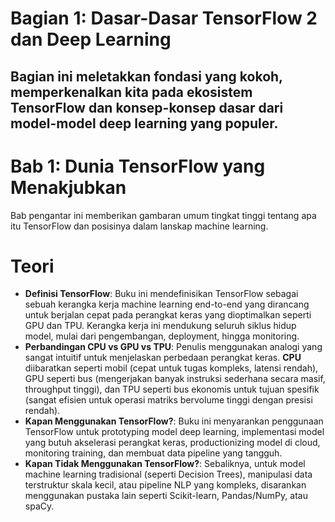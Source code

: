 # Bagian 1: Dasar-Dasar TensorFlow 2 dan Deep Learning 
Bagian ini meletakkan fondasi yang kokoh, memperkenalkan kita pada ekosistem TensorFlow dan konsep-konsep dasar dari model-model deep learning yang populer.
---
# Bab 1: Dunia TensorFlow yang Menakjubkan
Bab pengantar ini memberikan gambaran umum tingkat tinggi tentang apa itu TensorFlow dan posisinya dalam lanskap machine learning.

# Teori
- **Definisi TensorFlow**: Buku ini mendefinisikan TensorFlow sebagai sebuah kerangka kerja machine learning end-to-end yang dirancang untuk berjalan cepat pada perangkat keras yang dioptimalkan seperti GPU dan TPU. Kerangka kerja ini mendukung seluruh siklus hidup model, mulai dari pengembangan, deployment, hingga monitoring.
- **Perbandingan CPU vs GPU vs TPU**: Penulis menggunakan analogi yang sangat intuitif untuk menjelaskan perbedaan perangkat keras. 
**CPU** diibaratkan seperti mobil (cepat untuk tugas kompleks, latensi rendah), GPU seperti bus (mengerjakan banyak instruksi sederhana secara masif, throughput tinggi), dan TPU seperti bus ekonomis untuk tujuan spesifik (sangat efisien untuk operasi matriks bervolume tinggi dengan presisi rendah).
- **Kapan Menggunakan TensorFlow?**: Buku ini menyarankan penggunaan TensorFlow untuk prototyping model deep learning, implementasi model yang butuh akselerasi perangkat keras, productionizing model di cloud, monitoring training, dan membuat data pipeline yang tangguh.
- **Kapan Tidak Menggunakan TensorFlow?**: Sebaliknya, untuk model machine learning tradisional (seperti Decision Trees), manipulasi data terstruktur skala kecil, atau pipeline NLP yang kompleks, disarankan menggunakan pustaka lain seperti Scikit-learn, Pandas/NumPy, atau spaCy.

